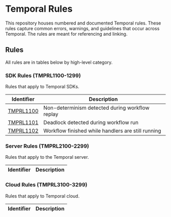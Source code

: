 # Temporal Rules

This repository houses numbered and documented Temporal rules. These rules capture common errors, warnings, and
guidelines that occur across Temporal. The rules are meant for referencing and linking.

## Rules

All rules are in tables below by high-level category.

### SDK Rules (TMPRL1100-1299)

Rules that apply to Temporal SDKs.

Identifier | Description
-----------|-------------
[TMPRL1100](rules/TMPRL1100.md) | Non-determinism detected during workflow replay
[TMPRL1101](rules/TMPRL1101.md) | Deadlock detected during workflow run
[TMPRL1102](rules/TMPRL1102.md) | Workflow finished while handlers are still running
<!-- TODO:
[TMPRL1102](rules/TMPRL1102.md) | Payload conversion failure
[TMPRL1103](rules/TMPRL1103.md) | Using known non-deterministic construct (TODO: often for static analyzers)
[TMPRL1104](rules/TMPRL1104.md) | Invalid workflow definition
[TMPRL1105](rules/TMPRL1105.md) | Invalid activity definition
[TMPRL1106](rules/TMPRL1106.md) | Invalid signal, query, or update definition on workflow
[TMPRL1107](rules/TMPRL1107.md) | Invalid timer duration
[TMPRL1108](rules/TMPRL1108.md) | Invalid activity options
[TMPRL1109](rules/TMPRL1109.md) | Should provide business ID when starting workflow. (TODO: best practice, not error)
[TMPRL1110](rules/TMPRL1110.md) | Unknown workflow on worker
[TMPRL1111](rules/TMPRL1111.md) | Unknown activity on worker
[TMPRL1112](rules/TMPRL1112.md) | Unknown signal, query, or update on workflow
[TMPRL1113](rules/TMPRL1113.md) | Server connection failed
[TMPRL1114](rules/TMPRL1114.md) | Invalid search attribute
[TMPRL1115](rules/TMPRL1115.md) | Prefer start-to-close over schedule-to-close
[TMPRL1116](rules/TMPRL1116.md) | Worker poll failure
[TMPRL1117](rules/TMPRL1117.md) | Workflow task failure
[TMPRL1118](rules/TMPRL1118.md) | Read-only context issued command
[TMPRL1119](rules/TMPRL1119.md) | Not in workflow context
[TMPRL1120](rules/TMPRL1120.md) | Not in activity context
-->

### Server Rules (TMPRL2100-2299)

Rules that apply to the Temporal server.

Identifier | Description
-----------|-------------
<!-- TODO:
[TMPRL2100](rules/TMPRL2100.md) | Payload too large
[TMPRL2101](rules/TMPRL2101.md) | gRPC request too large
[TMPRL2102](rules/TMPRL2102.md) | History size/length too large (TODO: For both warning and error use)
[TMPRL2103](rules/TMPRL2103.md) | Pending event limit reached
[TMPRL2104](rules/TMPRL2104.md) | Workflow task timeout
[TMPRL2105](rules/TMPRL2105.md) | Activity heartbeat timeout
-->

### Cloud Rules (TMPRL3100-3299)

Rules that apply to Temporal cloud.

Identifier | Description
-----------|-------------
<!-- TODO -->